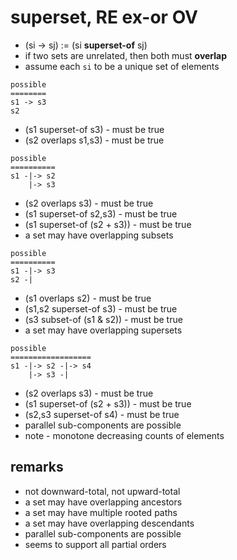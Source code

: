 
<!-- ======================================================================= -->
# superset, RE ex-or OV

- (si -> sj) := (si **superset-of** sj)
- if two sets are unrelated, then both must **overlap**
- assume each `si` to be a unique set of elements

```
possible
========
s1 -> s3
s2
```

- (s1 superset-of s3) - must be true
- (s2 overlaps s1,s3) - must be true

```
possible
==========
s1 -|-> s2
    |-> s3
```

- (s2 overlaps s3) - must be true
- (s1 superset-of s2,s3) - must be true
- (s1 superset-of (s2 + s3)) - must be true
- a set may have overlapping subsets

```
possible
==========
s1 -|-> s3
s2 -|
```

- (s1 overlaps s2) - must be true
- (s1,s2 superset-of s3) - must be true
- (s3 subset-of (s1 & s2)) - must be true
- a set may have overlapping supersets

```
possible
==================
s1 -|-> s2 -|-> s4
    |-> s3 -|
```

- (s2 overlaps s3) - must be true
- (s1 superset-of (s2 + s3)) - must be true
- (s2,s3 superset-of s4) - must be true
- parallel sub-components are possible
- note - monotone decreasing counts of elements

<!-- ======================================================================= -->
## remarks

- not downward-total, not upward-total
- a set may have overlapping ancestors
- a set may have multiple rooted paths
- a set may have overlapping descendants
- parallel sub-components are possible
- seems to support all partial orders
